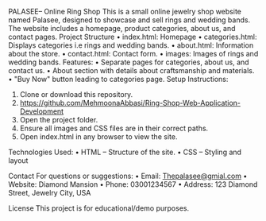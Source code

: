 PALASEE– Online Ring Shop
This is a small online jewelry shop website named Palasee, designed to showcase and sell rings and wedding bands. The website includes a homepage, product categories, about us, and contact pages.
Project Structure
•	index.html: Homepage 
•	categories.html: Displays categories i.e rings and wedding bands.
•	about.html: Information about the store.
•	contact.html: Contact form.
•	images: Images of rings and wedding bands.
 Features:
•	Separate pages for categories, about us, and contact us.
•	About section with details about craftsmanship and materials.
•	"Buy Now" button leading to categories page.
Setup Instructions:
1.	Clone or download this repository.
2.	https://github.com/MehmoonaAbbasi/Ring-Shop-Web-Application-Development
3.	Open the project folder.
4.	Ensure all images and CSS files are in their correct paths.
5.	Open index.html in any browser to view the site.

 Technologies Used:
•	HTML – Structure of the site.
•	CSS – Styling and layout 

 Contact
For questions or suggestions:
•	Email: Thepalasee@gmial.com
•	Website: Diamond Mansion
•	Phone: 03001234567
•	Address: 123 Diamond Street, Jewelry City, USA

License
This project is for educational/demo purposes. 
